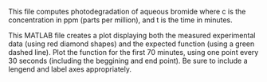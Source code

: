 This file computes photodegradation of aqueous bromide where c is the concentration in ppm (parts per million), and t is the time in minutes.

This MATLAB file creates a plot displaying both the measured experimental data (using red diamond shapes) and the expected function (using a green dashed line). 
Plot the function for the first 70 minutes, using one point every 30 seconds (including the beggining and end point).
Be sure to include a lengend and label axes appropriately.
